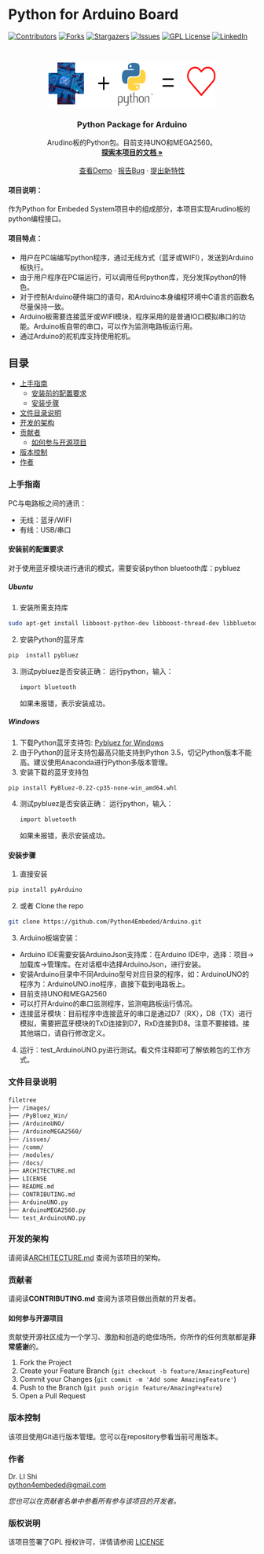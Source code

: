 # Python for Arduino Board

<!-- PROJECT SHIELDS -->

[![Contributors][contributors-shield]][contributors-url]
[![Forks][forks-shield]][forks-url]
[![Stargazers][stars-shield]][stars-url]
[![Issues][issues-shield]][issues-url]
[![GPL License][license-shield]][license-url]
[![LinkedIn][linkedin-shield]][linkedin-url]

<!-- PROJECT LOGO -->
<br />

<p align="center">
  <a href="https://github.com/python4embeded/arduinoUNO/">
    <img src="images/python4embeded.png" alt="Logo" width="340" height="90">
  </a>

  <h3 align="center">Python Package for Arduino</h3>
  <p align="center">
    Arudino板的Python包。目前支持UNO和MEGA2560。
    <br />
    <a href="https://github.com/python4embeded/arduinoUNO/docs"><strong>探索本项目的文档 »</strong></a>
    <br />
    <br />
    <a href="https://github.com/python4embeded/arduinoUNO">查看Demo</a>
    ·
    <a href="https://github.com/python4embeded/arduinoUNO/issues">报告Bug</a>
    ·
    <a href="https://github.com/python4embeded/arduinoUNO/issues">提出新特性</a>
  </p>

</p>

#### 项目说明：

作为Python for Embeded System项目中的组成部分，本项目实现Arudino板的python编程接口。
<br />

#### 项目特点：<br />

- 用户在PC端编写python程序，通过无线方式（蓝牙或WIFI），发送到Arduino板执行。
- 由于用户程序在PC端运行，可以调用任何python库，充分发挥python的特色。
- 对于控制Arduino硬件端口的语句，和Arduino本身编程环境中C语言的函数名尽量保持一致。
- Arduino板需要连接蓝牙或WIFI模块，程序采用的是普通IO口模拟串口的功能。Arduino板自带的串口，可以作为监测电路板运行用。
- 通过Arduino的舵机库支持使用舵机。

## 目录

- [上手指南](#上手指南)
  - [安装前的配置要求](#安装前的配置要求)
  - [安装步骤](#安装步骤)
- [文件目录说明](#文件目录说明)
- [开发的架构](#开发的架构)
- [贡献者](#贡献者)
  - [如何参与开源项目](#如何参与开源项目)
- [版本控制](#版本控制)
- [作者](#作者)

### 上手指南

  PC与电路板之间的通讯：<br />
  - 无线：蓝牙/WIFI
  - 有线：USB/串口

#### 安装前的配置要求

  对于使用蓝牙模块进行通讯的模式，需要安装python bluetooth库：pybluez

##### Ubuntu

1. 安装所需支持库
```sh
sudo apt-get install libboost-python-dev libboost-thread-dev libbluetooth-dev libglib2.0-dev
```
2. 安装Python的蓝牙库
```sh
pip  install pybluez
```
3. 测试pybluez是否安装正确：
   运行python，输入：
   ```sh
   import bluetooth
   ```
   如果未报错，表示安装成功。

##### Windows

1. 下载Python蓝牙支持包: [Pybluez for Windows](https://github.com/python4embeded/arduinoUNO/blob/main/PyBluez_Win/PyBluez-0.22-cp35-none-win_amd64.whl)
2. 由于Python的蓝牙支持包最高只能支持到Python 3.5，切记Python版本不能高。建议使用Anaconda进行Python多版本管理。
3. 安装下载的蓝牙支持包
```sh
pip install PyBluez-0.22-cp35-none-win_amd64.whl
```
4. 测试pybluez是否安装正确：
   运行python，输入：
   ```sh
   import bluetooth
   ```
   如果未报错，表示安装成功。

#### **安装步骤**

1. 直接安装
```sh
pip install pyArduino
```
2. 或者 Clone the repo
```sh
git clone https://github.com/Python4Embeded/Arduino.git
```
3. Arduino板端安装：
- Arduino IDE需要安装ArduinoJson支持库：在Arduino IDE中，选择：项目->加载库->管理库。在对话框中选择ArduinoJson，进行安装。
- 安装Arduino目录中不同Arduino型号对应目录的程序，如：ArduinoUNO的程序为：ArduinoUNO.ino程序，直接下载到电路板上。
- 目前支持UNO和MEGA2560
- 可以打开Arduino的串口监测程序，监测电路板运行情况。
- 连接蓝牙模块：目前程序中连接蓝牙的串口是通过D7（RX），D8（TX）进行模拟，需要把蓝牙模块的TxD连接到D7，RxD连接到D8。注意不要接错。接其他端口，请自行修改定义。

4. 运行：test_ArduinoUNO.py进行测试。看文件注释即可了解依赖包的工作方式。

### 文件目录说明

```
filetree 
├── /images/
├── /PyBluez_Win/
├── /ArduinoUNO/
├── /ArduinoMEGA2560/
├── /issues/
├── /comm/
├── /modules/
├── /docs/
├── ARCHITECTURE.md
├── LICENSE
├── README.md
├── CONTRIBUTING.md
├── ArduinoUNO.py
├── ArduinoMEGA2560.py
└── test_ArduinoUNO.py

```

### 开发的架构 

请阅读[ARCHITECTURE.md](https://github.com/Python4Embeded/Arduino/blob/main/ARCHITECTURE.md) 查阅为该项目的架构。

### 贡献者

请阅读**CONTRIBUTING.md** 查阅为该项目做出贡献的开发者。

#### 如何参与开源项目

贡献使开源社区成为一个学习、激励和创造的绝佳场所。你所作的任何贡献都是**非常感谢**的。


1. Fork the Project
2. Create your Feature Branch (`git checkout -b feature/AmazingFeature`)
3. Commit your Changes (`git commit -m 'Add some AmazingFeature'`)
4. Push to the Branch (`git push origin feature/AmazingFeature`)
5. Open a Pull Request


### 版本控制

该项目使用Git进行版本管理。您可以在repository参看当前可用版本。

### 作者

Dr. LI Shi <br />
python4embeded@gmail.com

 *您也可以在贡献者名单中参看所有参与该项目的开发者。*

### 版权说明

该项目签署了GPL 授权许可，详情请参阅 [LICENSE](https://github.com/python4embeded/arduino/blob/main/LICENSE)


<!-- links -->
[project-path]:python4embeded/arduino
[contributors-shield]: https://img.shields.io/github/contributors/python4embeded/arduino.svg?style=flat-square
[contributors-url]: https://github.com/python4embeded/arduino/graphs/contributors
[forks-shield]: https://img.shields.io/github/forks/python4embeded/arduino.svg?style=flat-square
[forks-url]: https://github.com/python4embeded/arduino/network/members
[stars-shield]: https://img.shields.io/github/stars/python4embeded/arduino.svg?style=flat-square
[stars-url]: https://github.com/python4embeded/arduino/stargazers
[issues-shield]: https://img.shields.io/github/issues/python4embeded/arduino.svg?style=flat-square
[issues-url]: https://img.shields.io/github/issues/python4embeded/arduino.svg
[license-shield]: https://img.shields.io/github/license/python4embeded/arduino.svg?style=flat-square
[license-url]: https://github.com/python4embeded/arduino/blob/main/LICENSE
[linkedin-shield]: https://img.shields.io/badge/-LinkedIn-black.svg?style=flat-square&logo=linkedin&colorB=555
[linkedin-url]: https://linkedin.com/in/leeshi
